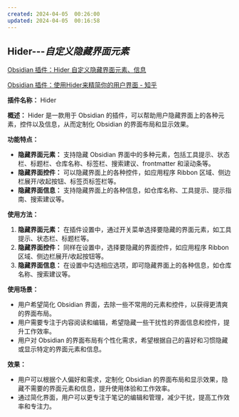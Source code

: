 ```yaml
---
created: 2024-04-05  00:26:00
updated: 2024-04-05  00:16:58
---
```

## Hider---*自定义隐藏界面元素*

[Obsidian 插件：Hider 自定义隐藏界面元素、信息](https://pkmer.cn/Pkmer-Docs/10-obsidian/obsidian%E7%A4%BE%E5%8C%BA%E6%8F%92%E4%BB%B6/obsidian-hider/)

[Obsidian 插件：使用Hider来精简你的用户界面 - 知乎](https://zhuanlan.zhihu.com/p/666832622)

**插件名称：** Hider

**概述：** Hider 是一款用于 Obsidian 的插件，可以帮助用户隐藏界面上的各种元素，控件以及信息，从而定制化 Obsidian 的界面布局和显示效果。

**功能特点：**

- **隐藏界面元素：** 支持隐藏 Obsidian 界面中的多种元素，包括工具提示、状态栏、标题栏、仓库名称、标签栏、搜索建议、frontmatter 和滚动条等。
- **隐藏界面控件：** 可以隐藏界面上的各种控件，如应用程序 Ribbon 区域、侧边栏展开/收起按钮、标签页标签栏等。
- **隐藏界面信息：** 支持隐藏界面上的各种信息，如仓库名称、工具提示、提示指南、搜索建议等。

**使用方法：**

1. **隐藏界面元素：** 在插件设置中，通过开关菜单选择要隐藏的界面元素，如工具提示、状态栏、标题栏等。
2. **隐藏界面控件：** 同样在设置中，选择要隐藏的界面控件，如应用程序 Ribbon 区域、侧边栏展开/收起按钮等。
3. **隐藏界面信息：** 在设置中勾选相应选项，即可隐藏界面上的各种信息，如仓库名称、搜索建议等。

**使用场景：**

- 用户希望简化 Obsidian 界面，去除一些不常用的元素和控件，以获得更清爽的界面布局。
- 用户需要专注于内容阅读和编辑，希望隐藏一些干扰性的界面信息和控件，提升工作效率。
- 用户对 Obsidian 的界面布局有个性化需求，希望根据自己的喜好和习惯隐藏或显示特定的界面元素和信息。

**效果：**

- 用户可以根据个人偏好和需求，定制化 Obsidian 的界面布局和显示效果，隐藏不需要的界面元素和信息，提升使用体验和工作效率。
- 通过简化界面，用户可以更专注于笔记的编辑和管理，减少干扰，提高工作效率和专注力。